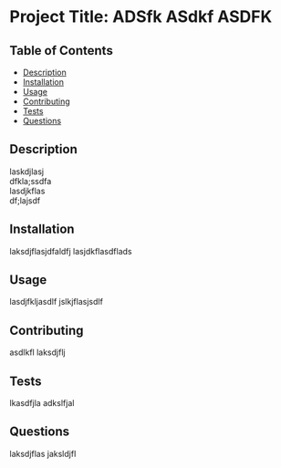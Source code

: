 # Project Title: ADSfk ASdkf ASDFK

## Table of Contents
- [Description](#description)
- [Installation](#installation)
- [Usage](#usage)
- [Contributing](#contributing)
- [Tests](#tests)
- [Questions](#questions)

## Description
laskdjlasj  
dfkla;ssdfa  
lasdjkflas  
df;lajsdf

## Installation
laksdjflasjdfaldfj
lasjdkflasdflads

## Usage
lasdjfkljasdlf
jslkjflasjsdlf

## Contributing
asdlkfl
laksdjflj

## Tests
lkasdfjla
adkslfjal

## Questions
laksdjflas
jaksldjfl
